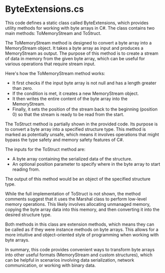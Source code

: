 # ByteExtensions.cs

This code defines a static class called ByteExtensions, which provides utility methods for working with byte arrays in C#. The class contains two main methods: ToMemoryStream and ToStruct.

The ToMemoryStream method is designed to convert a byte array into a MemoryStream object. It takes a byte array as input and produces a MemoryStream as output. The purpose of this method is to create a stream of data in memory from the given byte array, which can be useful for various operations that require stream input.

Here's how the ToMemoryStream method works:

- It first checks if the input byte array is not null and has a length greater than zero.
- If the condition is met, it creates a new MemoryStream object.
- It then writes the entire content of the byte array into the MemoryStream.
- Finally, it sets the position of the stream back to the beginning (position 0) so that the stream is ready to be read from the start.

The ToStruct method is partially shown in the provided code. Its purpose is to convert a byte array into a specified structure type. This method is marked as potentially unsafe, which means it involves operations that might bypass the type safety and memory safety features of C#.

The inputs for the ToStruct method are:

- A byte array containing the serialized data of the structure.
- An optional position parameter to specify where in the byte array to start reading from.

The output of this method would be an object of the specified structure type.

While the full implementation of ToStruct is not shown, the method comments suggest that it uses the Marshal class to perform low-level memory operations. This likely involves allocating unmanaged memory, copying the byte array data into this memory, and then converting it into the desired structure type.

Both methods in this class are extension methods, which means they can be called as if they were instance methods on byte arrays. This allows for a more intuitive and object-oriented style of programming when working with byte arrays.

In summary, this code provides convenient ways to transform byte arrays into other useful formats (MemoryStream and custom structures), which can be helpful in scenarios involving data serialization, network communication, or working with binary data.